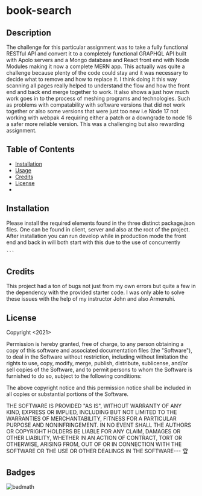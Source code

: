 # book-search

## Description

The challenge for this particular assignment was to take a fully functional RESTful API and convert it to a completely functional GRAPHQL API built with Apolo servers and a Mongo database and React front end with Node Modules making it now a complete MERN app. This actually was quite a challenge because plenty of the code 
could stay and it was necessary to decide what to remove and how to replace it. I think doing it this way scanning all pages really helped to understand the flow 
and how the front end and back end merge together to work. It also shows a just how much work goes in to the process of meshing programs and technologies. Such as problems with compatability with software versions that did not work together or also some versions that were just too new i.e Node 17 not working with webpak 4
requiring either a patch or a downgrade to node 16 a safer more reliable version. This was a challenging but also rewarding assignment.

## Table of Contents 
- [Installation](#installation)
- [Usage](#usage)
- [Credits](#credits)
- [License](#license)
- 
## Installation
Please install the required elements found in the three distinct package.json files. One can be found in client, server and also at the root of the project.
After installation you can run develop while in production mode the front end and back in will both start with this due to the use of concurrently 

    ```
## Credits
This project had a ton of bugs not just from my own errors but quite a few in the dependency with the provided starter code. I was only able to solve these issues with the help of my instructor John and also Armenuhi.

## License
Copyright <2021> <Justin Brewer>

Permission is hereby granted, free of charge, to any person obtaining a copy of this software and associated documentation files (the "Software"), to deal in the Software without restriction, including without limitation the rights to use, copy, modify, merge, publish, distribute, sublicense, and/or sell copies of the Software, and to permit persons to whom the Software is furnished to do so, subject to the following conditions:

The above copyright notice and this permission notice shall be included in all copies or substantial portions of the Software.

THE SOFTWARE IS PROVIDED "AS IS", WITHOUT WARRANTY OF ANY KIND, EXPRESS OR IMPLIED, INCLUDING BUT NOT LIMITED TO THE WARRANTIES OF MERCHANTABILITY, FITNESS FOR A PARTICULAR PURPOSE AND NONINFRINGEMENT. IN NO EVENT SHALL THE AUTHORS OR COPYRIGHT HOLDERS BE LIABLE FOR ANY CLAIM, DAMAGES OR OTHER LIABILITY, WHETHER IN AN ACTION OF CONTRACT, TORT OR OTHERWISE, ARISING FROM, OUT OF OR IN CONNECTION WITH THE SOFTWARE OR THE USE OR OTHER DEALINGS IN THE SOFTWARE---
🏆 
  
## Badges
![badmath](https://img.shields.io/github/languages/top/nielsenjared/badmath)



